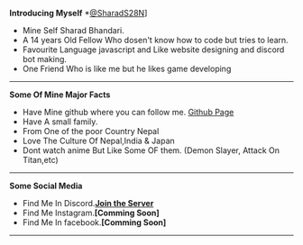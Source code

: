 **Introducing Myself** *[@SharadS28N](https://github.com/SharadS28N)]

- Mine Self Sharad Bhandari. 
- A 14 years Old Fellow Who dosen't know how to code but tries to learn.
- Favourite Language javascript and Like website designing and discord bot making.
- One Friend Who is like me but he likes game developing
______________________________________________
**Some Of Mine Major Facts**

- Have Mine github where you can follow me. [Github Page](https://github.com/SharadS28N)
- Have A small family.
- From One of the poor Country Nepal
- Love The Culture Of Nepal,India & Japan
- Dont watch anime But Like Some OF them. (Demon Slayer, Attack On Titan,etc)
______________________________________________
**Some Social Media**

- Find Me In Discord.**[Join the Server](https://discord.gg/vmg2b6qjp4)**
- Find Me Instagram.**[Comming Soon]**
- Find Me  In facebook.**[Comming Soon]**
___________________________________________________
